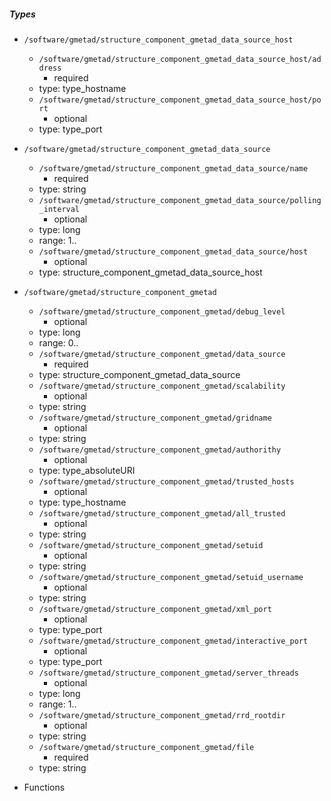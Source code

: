  ##### Types
  - `/software/gmetad/structure_component_gmetad_data_source_host`
    - `/software/gmetad/structure_component_gmetad_data_source_host/address`
      - required
    - type: type_hostname
    - `/software/gmetad/structure_component_gmetad_data_source_host/port`
      - optional
    - type: type_port
  - `/software/gmetad/structure_component_gmetad_data_source`
    - `/software/gmetad/structure_component_gmetad_data_source/name`
      - required
    - type: string
    - `/software/gmetad/structure_component_gmetad_data_source/polling_interval`
      - optional
    - type: long
    - range: 1..
    - `/software/gmetad/structure_component_gmetad_data_source/host`
      - optional
    - type: structure_component_gmetad_data_source_host
  - `/software/gmetad/structure_component_gmetad`
    - `/software/gmetad/structure_component_gmetad/debug_level`
      - optional
    - type: long
    - range: 0..
    - `/software/gmetad/structure_component_gmetad/data_source`
      - required
    - type: structure_component_gmetad_data_source
    - `/software/gmetad/structure_component_gmetad/scalability`
      - optional
    - type: string
    - `/software/gmetad/structure_component_gmetad/gridname`
      - optional
    - type: string
    - `/software/gmetad/structure_component_gmetad/authorithy`
      - optional
    - type: type_absoluteURI
    - `/software/gmetad/structure_component_gmetad/trusted_hosts`
      - optional
    - type: type_hostname
    - `/software/gmetad/structure_component_gmetad/all_trusted`
      - optional
    - type: string
    - `/software/gmetad/structure_component_gmetad/setuid`
      - optional
    - type: string
    - `/software/gmetad/structure_component_gmetad/setuid_username`
      - optional
    - type: string
    - `/software/gmetad/structure_component_gmetad/xml_port`
      - optional
    - type: type_port
    - `/software/gmetad/structure_component_gmetad/interactive_port`
      - optional
    - type: type_port
    - `/software/gmetad/structure_component_gmetad/server_threads`
      - optional
    - type: long
    - range: 1..
    - `/software/gmetad/structure_component_gmetad/rrd_rootdir`
      - optional
    - type: string
    - `/software/gmetad/structure_component_gmetad/file`
      - required
    - type: string

 - Functions
